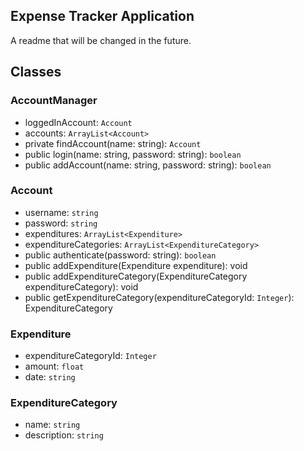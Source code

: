 ## Expense Tracker Application

A readme that will be changed in the future.

## Classes

### AccountManager
- loggedInAccount: `Account`
- accounts: `ArrayList<Account>`
- private findAccount(name: string): `Account`
- public login(name: string, password: string): `boolean`
- public addAccount(name: string, password: string): `boolean`

### Account
- username: `string`
- password: `string`
- expenditures: `ArrayList<Expenditure>`
- expenditureCategories: `ArrayList<ExpenditureCategory>`
- public authenticate(password: string): `boolean`
- public addExpenditure(Expenditure expenditure): void
- public addExpenditureCategory(ExpenditureCategory expenditureCategory): void
- public getExpenditureCategory(expenditureCategoryId: `Integer`): ExpenditureCategory

### Expenditure
- expenditureCategoryId: `Integer`
- amount: `float`
- date: `string`

### ExpenditureCategory
- name: `string`
- description: `string`

